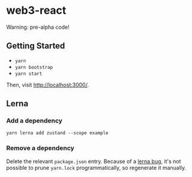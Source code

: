 # web3-react

Warning: pre-alpha code!

## Getting Started

- `yarn`
- `yarn bootstrap`
- `yarn start`

Then, visit [http://localhost:3000/](http://localhost:3000/).

## Lerna

### Add a dependency

```yarn lerna add zustand --scope example```

### Remove a dependency

Delete the relevant `package.json` entry. Because of a [lerna bug](https://github.com/lerna/lerna/issues/1883), it's not possible to prune `yarn.lock` programmatically, so regenerate it manually.
